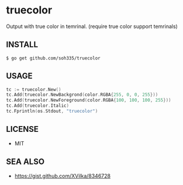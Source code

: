 # truecolor

Output with true color in temrinal. (require true color support temrinals)

## INSTALL

```
$ go get github.com/soh335/truecolor
```

## USAGE

```go
tc := truecolor.New()
tc.Add(truecolor.NewBackgrond(color.RGBA{255, 0, 0, 255}))
tc.Add(truecolor.NewForeground(color.RGBA{100, 100, 100, 255}))
tc.Add(truecolor.Italic)
tc.Fprintln(os.Stdout, "truecolor")
```

## LICENSE

* MIT

## SEA ALSO

* https://gist.github.com/XVilka/8346728
